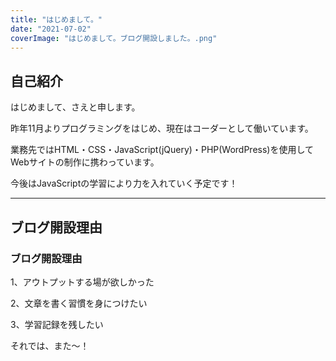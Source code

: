 ```yaml
---
title: "はじめまして。"
date: "2021-07-02"
coverImage: "はじめまして。ブログ開設しました。.png"
---
```


## 自己紹介

はじめまして、さえと申します。

昨年11月よりプログラミングをはじめ、現在はコーダーとして働いています。　　　

業務先ではHTML・CSS・JavaScript(jQuery)・PHP(WordPress)を使用してWebサイトの制作に携わっています。

今後はJavaScriptの学習により力を入れていく予定です！

* * *

## ブログ開設理由

### ブログ開設理由

1、アウトプットする場が欲しかった

2、文章を書く習慣を身につけたい

3、学習記録を残したい

それでは、また〜！
